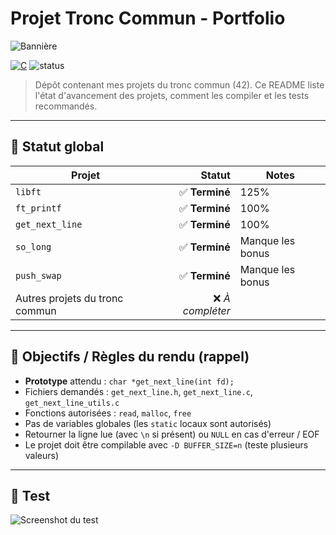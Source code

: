 # Projet Tronc Commun - Portfolio

![Bannière](https://via.placeholder.com/1200x240.png?text=Tronc+Commun+%2D+Projets+42)

[![C](https://img.shields.io/badge/-555555?logo=c)](https://en.wikipedia.org/wiki/C_(programming_language))
![status](https://img.shields.io/badge/Status-On%20Work-d?labelColor=black&color=orange)

> Dépôt contenant mes projets du tronc commun (42). Ce README liste l'état d'avancement des projets, comment les compiler et les tests recommandés.

---

## 🧾 Statut global

| Projet | Statut | Notes |
|---|---:|---|
| `libft` | ✅ **Terminé** | 125% |
| `ft_printf` | ✅ **Terminé** | 100% |
| `get_next_line` | ✅ **Terminé** | 100% |
| `so_long` | ✅ **Terminé** | Manque les bonus |
| `push_swap` | ✅ **Terminé** | Manque les bonus |
| Autres projets du tronc commun | ❌ *À compléter* | |

---

## 🎯 Objectifs / Règles du rendu (rappel)

- **Prototype** attendu : `char *get_next_line(int fd);`
- Fichiers demandés : `get_next_line.h`, `get_next_line.c`, `get_next_line_utils.c`
- Fonctions autorisées : `read`, `malloc`, `free`
- Pas de variables globales (les `static` locaux sont autorisés)
- Retourner la ligne lue (avec `\n` si présent) ou `NULL` en cas d'erreur / EOF
- Le projet doit être compilable avec `-D BUFFER_SIZE=n` (teste plusieurs valeurs)

---

## 📸 Test

![Screenshot du test](https://via.placeholder.com/800x200.png?text=Output+%3A+get_next_line)
